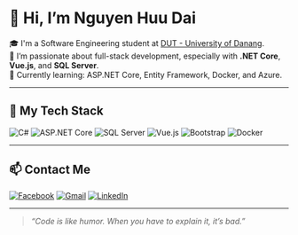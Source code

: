 # 👋 Hi, I’m Nguyen Huu Dai

🎓 I'm a Software Engineering student at [DUT - University of Danang](https://dut.udn.vn/).  
💼 I’m passionate about full-stack development, especially with **.NET Core**, **Vue.js**, and **SQL Server**.  
🌱 Currently learning: ASP.NET Core, Entity Framework, Docker, and Azure.

---

## 🧰 My Tech Stack

![C#](https://img.shields.io/badge/C%23-239120?style=for-the-badge&logo=csharp&logoColor=white)
![ASP.NET Core](https://img.shields.io/badge/ASP.NET_Core-512BD4?style=for-the-badge&logo=.net&logoColor=white)
![SQL Server](https://img.shields.io/badge/Microsoft_SQL_Server-CC2927?style=for-the-badge&logo=microsoftsqlserver&logoColor=white)
![Vue.js](https://img.shields.io/badge/Vue.js-35495E?style=for-the-badge&logo=vue.js&logoColor=4FC08D)
![Bootstrap](https://img.shields.io/badge/Bootstrap-563D7C?style=for-the-badge&logo=bootstrap&logoColor=white)
![Docker](https://img.shields.io/badge/Docker-2496ED?style=for-the-badge&logo=docker&logoColor=white)

---

## 📫 Contact Me

[![Facebook](https://img.shields.io/badge/Facebook-1877F2?style=for-the-badge&logo=facebook&logoColor=white)](https://facebook.com/)
[![Gmail](https://img.shields.io/badge/Gmail-D14836?style=for-the-badge&logo=gmail&logoColor=white)](mailto:your.email@gmail.com)
[![LinkedIn](https://img.shields.io/badge/LinkedIn-0A66C2?style=for-the-badge&logo=linkedin&logoColor=white)](https://linkedin.com/)

---

> _“Code is like humor. When you have to explain it, it’s bad.”_

